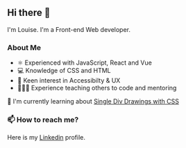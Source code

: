 ## Hi there 👋

I'm Louise. I'm a Front-end Web developer. 


### About Me

- :atom_symbol: Experienced with JavaScript, React and Vue
- :computer: Knowledge of CSS and HTML
- :raised_hands: Keen interest in Accessibilty & UX
- 👩🏻‍🏫 Experience teaching others to code and mentoring


🌱 I'm currently learning about [Single Div Drawings with CSS](https://hacks.mozilla.org/2014/09/single-div-drawings-with-css/) 

### 📫 How to reach me?
Here is my [Linkedin](https://www.linkedin.com/in/louise-camlin) profile. 

<!--
**LouiseCamlin/LouiseCamlin** is a ✨ _special_ ✨ repository because its `README.md` (this file) appears on your GitHub profile.

Here are some ideas to get you started:

- 🔭 I’m currently working on ...
- 🌱 I’m currently learning ...
- 👯 I’m looking to collaborate on ...
- 🤔 I’m looking for help with ...
- 💬 Ask me about ...
- 📫 How to reach me: ...
- 😄 Pronouns: ...
- ⚡ Fun fact: ...
-->
